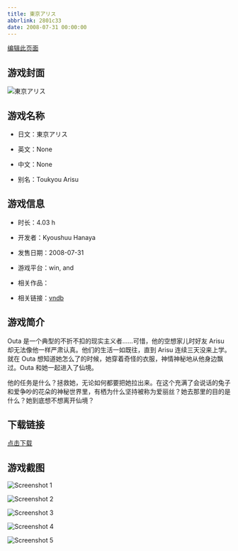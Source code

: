 ```yaml
---
title: 東京アリス
abbrlink: 2801c33
date: 2008-07-31 00:00:00
---
```

[编辑此页面](https://github.com/ACG-3/ADV3-source/blob/main/source/_posts/games/%E6%9D%B1%E4%BA%AC%E3%82%A2%E3%83%AA%E3%82%B9.md)

## 游戏封面

![東京アリス](https%3A//pan.timero.xyz/onedrive/img_lib_001/%E6%9D%B1%E4%BA%AC%E3%82%A2%E3%83%AA%E3%82%B9_cover.avif)


## 游戏名称

- 日文：東京アリス
- 英文：None
- 中文：None

- 别名：Toukyou Arisu


## 游戏信息

- 时长：4.03 h
- 开发者：Kyoushuu Hanaya
- 发售日期：2008-07-31
- 游戏平台：win, and
- 相关作品：

- 相关链接：[vndb](https://vndb.org/v3684)


## 游戏简介

Outa 是一个典型的不折不扣的现实主义者......可惜，他的空想家儿时好友 Arisu 却无法像他一样严肃认真。他们的生活一如既往，直到 Arisu 连续三天没来上学。就在 Outa 想知道她怎么了的时候，她穿着奇怪的衣服，神情神秘地从他身边飘过。Outa 和她一起进入了仙境。

他的任务是什么？拯救她，无论如何都要把她拉出来。在这个充满了会说话的兔子和爱争吵的花朵的神秘世界里，有栖为什么坚持被称为爱丽丝？她去那里的目的是什么？她到底想不想离开仙境？


## 下载链接

[点击下载](https://pan.timero.xyz/onedrive/adv_lib_001/%E6%9D%B1%E4%BA%AC%E3%82%A2%E3%83%AA%E3%82%B9)


## 游戏截图


![Screenshot 1](https%3A//pan.timero.xyz/onedrive/img_lib_001/%E6%9D%B1%E4%BA%AC%E3%82%A2%E3%83%AA%E3%82%B9_Screenshot_1.avif)

![Screenshot 2](https%3A//pan.timero.xyz/onedrive/img_lib_001/%E6%9D%B1%E4%BA%AC%E3%82%A2%E3%83%AA%E3%82%B9_Screenshot_2.avif)

![Screenshot 3](https%3A//pan.timero.xyz/onedrive/img_lib_001/%E6%9D%B1%E4%BA%AC%E3%82%A2%E3%83%AA%E3%82%B9_Screenshot_3.avif)

![Screenshot 4](https%3A//pan.timero.xyz/onedrive/img_lib_001/%E6%9D%B1%E4%BA%AC%E3%82%A2%E3%83%AA%E3%82%B9_Screenshot_4.avif)

![Screenshot 5](https%3A//pan.timero.xyz/onedrive/img_lib_001/%E6%9D%B1%E4%BA%AC%E3%82%A2%E3%83%AA%E3%82%B9_Screenshot_5.avif)

